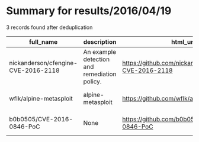 
# Summary for results/2016/04/19
    
3 records found after deduplication

| full_name | description | html_url | matched_list | matched_count | pushed_at | size | stargazers_count | language | forks_count | vul_ids |
|-------------------------------------|----------------------------------------------|--------------------------------------------------------|----------------------------------|-----------------|---------------------------|--------|--------------------|------------|---------------|-------------------|
| nickanderson/cfengine-CVE-2016-2118 | An example detection and remediation policy. | https://github.com/nickanderson/cfengine-CVE-2016-2118 | ['cve-2'] | 1 | 2016-04-19 14:24:20+00:00 | 499 | 0 | Makefile | 0 | ['CVE-2016-2118'] |
| wflk/alpine-metasploit | alpine-metasploit | https://github.com/wflk/alpine-metasploit | ['metasploit module OR payload'] | 1 | 2016-04-19 11:48:23+00:00 | 1 | 0 | Shell | 0 | [] |
| b0b0505/CVE-2016-0846-PoC | None | https://github.com/b0b0505/CVE-2016-0846-PoC | ['cve poc', 'cve-2'] | 2 | 2016-04-19 13:01:24+00:00 | 1 | 1 | C++ | 4 | ['CVE-2016-0846'] |
